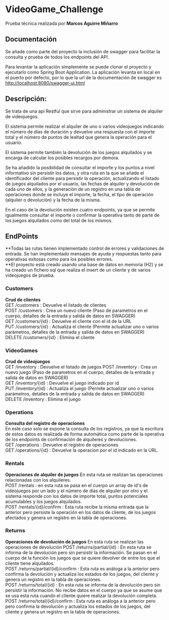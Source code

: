 # VideoGame_Challenge
Prueba técnica realizada por **Marcos Aguirre Miñarro** 

## Documentación
Se añade como parte del proyecto la inclusión de swagger para facilitar la consulta y prueba de todos los endpoints del API.

Para levantar la aplicación simplemente se puede clonar el proyecto y ejecutarlo como Spring Boot Application. La aplicación levanta en local en el puerto por defecto, por lo que la url de la documentación de swagger es <a href="http://localhost:8080/swagger-ui.html" target="_blank">http://localhost:8080/swagger-ui.html</a>



## Descripción: 
Se trata de una api Restful que sirve para administrar un sistema de alquiler de videojuegos.

El sistema permite realizar el alquiler de uno o varios videojuegos indicando el número de días de duración y devuelve una respuesta con el importe total y el número de puntos de lealtad que genera la operación para el usuario.

El sistema permite también la devolución de los juegos alquilados y se encarga de calcular los posibles recargos por demora.

Se ha añadido la posibilidad de consultar el importe y los puntos a nivel informativo sin persistir los datos, y otra ruta en la que se añade el identificador del cliente para persistir la operación, actualizando el listado de juegos alquilados por el usuario, las fechas de alquiler y devolución de cada uno de ellos, y la generación de un registro en una tabla de operaciones donde se incluye el importe, la fecha, el tipo de operación (alquiler o devolución) y la fecha de la misma.

En el caso de la devolución existen cuatro endpoints, ya que se permite igualmente consultar el importe o confirmar la operativa tanto de parte de los juegos alquilados como del total de los mismos. 

## EndPoints
**Todas las rutas tienen implementado control de errores y validaciones de entrada. Se han implementado mensajes de ayuda y respuestas tanto para operativas exitosas como para los posibles errores. <br>
**El proyecto está creado usando una base de datos en memoria (H2) y se ha creado un fichero sql que realiza el insert de un cliente y de varios videojuegos de prueba.
### Customers
**Crud de clientes** <br>
GET /customers : Devuelve el listado de clientes<br>
POST /customers : Crea un nuevo cliente (Paso de parametros en el cuerpo, detalles de la entrada y salida de datos en SWAGGER)<br>
GET /customers/{id} : Devuelve el cliente con el id de la URL<br>
PUT /customers/{id} : Actualiza el cliente (Permite actualizar uno o varios parámetros, detalles de la entrada y salida de datos en SWAGGER)<br>
DELETE /customers/{id} : Elimina el cliente<br>

### VideoGames
**Crud de videojuegos** <br>
GET /inventory : Devuelve el listado de juegos
POST /inventory : Crea un nuevo juego (Paso de parametros en el cuerpo, detalles de la entrada y salida de datos en SWAGGER)<br>
GET /inventory/{id} : Devuelve el juego indicado por id <br>
PUT /inventory/{id} : Actualiza el juego (Permite actualizar uno o varios parámetros, detalles de la entrada y salida de datos en SWAGGER)<br>
DELETE /inventory : Elimina el juego <br>

### Operations
**Consulta del registro de operaciones** <br>
En este caso solo se expone la consulta de los registros, ya que la escritura de estos datos es realizada de forma automática como parte de la operativa de los endpoints de confirmación de alquileres y devoluciones. <br>
GET /operations : Devuelve el registro de operaciones<br>
GET /operations/{id} : Devuelve la operacion por el id indicado en la URL. <br>

### Rentals
**Operaciones de alquiler de juegos**
En esta ruta se realizan las operaciones relacionadas con los alquileres.<br>
POST /rentals : en esta ruta se pasa en el cuerpo un array de id's de videojuegos por un lado y el número de días de alquiler por otro y el sistema responde con los datos de importe total, puntos potenciales acumulables y los juegos alquilados. <br>
POST /rentals/{id}/confirm : Esta ruta recibe la misma entrada que la anterior pero persiste la operación en los datos de cliente, de los juegos afectados y genera un registro en la tabla de operaciones. <br>

### Returns
**Operaciones de devolución de juegos**
En esta ruta se realizan las operaciones de devolución
POST /returns/partial/{id} : En esta ruta se informa de la devolución pero sin persistir la información. Se pasan en el cuerpo de la función los juegos que se quiere devolver de entre los que el cliente tiene alquilados. <br>
POST /returns/partial/{id}/confirm : Esta ruta es análoga a la anterior pero confirma la devolución y actualiza los estados de los juegos, del cliente y genera un registro en la tabla de operaciones. <br>
POST /returns/total/{id} : En esta ruta se informa de la devolución pero sin persistir la información. No recibe datos en el cuerpo ya que se asume que se usa esta ruta cuando el cliente quiere realizar la devolución completa. <br>
POST /returns/total/{id}/confirm : Esta ruta es análoga a la anterior pero pero confirma la devolución y actualiza los estados de los juegos, del cliente y genera un registro en la tabla de operaciones. <br> 
